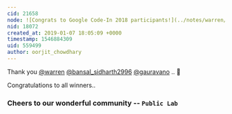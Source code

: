 ```yaml
---
cid: 21658
node: ![Congrats to Google Code-In 2018 participants!](../notes/warren/01-07-2019/congrats-to-google-code-in-2018-participants)
nid: 18072
created_at: 2019-01-07 18:05:09 +0000
timestamp: 1546884309
uid: 559499
author: oorjit_chowdhary
---
```


 Thank you [@warren](/profile/warren) [@bansal_sidharth2996](/profile/bansal_sidharth2996) [@gauravano](/profile/gauravano) .. 🎉 

Congratulations to all winners..

### Cheers to our wonderful community -- `Public Lab`